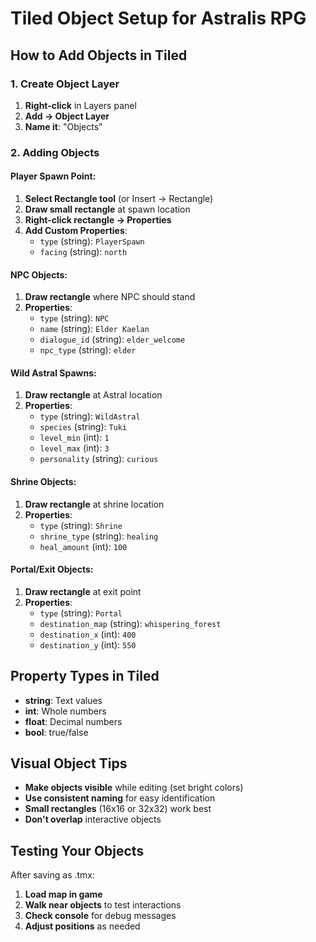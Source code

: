 # Tiled Object Setup for Astralis RPG

## How to Add Objects in Tiled

### 1. Create Object Layer
1. **Right-click** in Layers panel
2. **Add → Object Layer**
3. **Name it**: "Objects"

### 2. Adding Objects

#### Player Spawn Point:
1. **Select Rectangle tool** (or Insert → Rectangle)
2. **Draw small rectangle** at spawn location
3. **Right-click rectangle → Properties**
4. **Add Custom Properties**:
   - `type` (string): `PlayerSpawn`  
   - `facing` (string): `north`

#### NPC Objects:
1. **Draw rectangle** where NPC should stand
2. **Properties**:
   - `type` (string): `NPC`
   - `name` (string): `Elder Kaelan`
   - `dialogue_id` (string): `elder_welcome`
   - `npc_type` (string): `elder`

#### Wild Astral Spawns:
1. **Draw rectangle** at Astral location
2. **Properties**:
   - `type` (string): `WildAstral`
   - `species` (string): `Tuki`
   - `level_min` (int): `1`
   - `level_max` (int): `3` 
   - `personality` (string): `curious`

#### Shrine Objects:
1. **Draw rectangle** at shrine location
2. **Properties**:
   - `type` (string): `Shrine`
   - `shrine_type` (string): `healing`
   - `heal_amount` (int): `100`

#### Portal/Exit Objects:
1. **Draw rectangle** at exit point
2. **Properties**:
   - `type` (string): `Portal`
   - `destination_map` (string): `whispering_forest`
   - `destination_x` (int): `400`
   - `destination_y` (int): `550`

## Property Types in Tiled
- **string**: Text values
- **int**: Whole numbers
- **float**: Decimal numbers  
- **bool**: true/false

## Visual Object Tips
- **Make objects visible** while editing (set bright colors)
- **Use consistent naming** for easy identification
- **Small rectangles** (16x16 or 32x32) work best
- **Don't overlap** interactive objects

## Testing Your Objects
After saving as .tmx:
1. **Load map in game**
2. **Walk near objects** to test interactions
3. **Check console** for debug messages
4. **Adjust positions** as needed